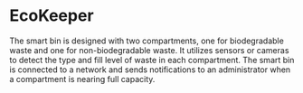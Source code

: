 # EcoKeeper
The smart bin is designed with two compartments, one for biodegradable waste and one for non-biodegradable waste. It utilizes sensors or cameras to detect the type and fill level of waste in each compartment. The smart bin is connected to a network and sends notifications to an administrator when a compartment is nearing full capacity. 
